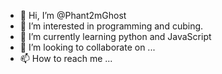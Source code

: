 - 👋 Hi, I’m @Phant2mGhost
- 👀 I’m interested in programming and cubing.
- 🌱 I’m currently learning python and JavaScript
- 💞️ I’m looking to collaborate on ...
- 📫 How to reach me ...

<!---
Phant2mGhost/Phant2mGhost is a ✨ special ✨ repository because its `README.md` (this file) appears on your GitHub profile.
You can click the Preview link to take a look at your changes.
--->
